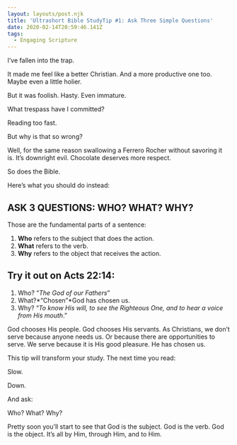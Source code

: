 ```yaml
---
layout: layouts/post.njk
title: 'Ultrashort Bible StudyTip #1: Ask Three Simple Questions'
date: 2020-02-14T20:59:46.141Z
tags:
  - Engaging Scripture
---
```

I’ve fallen into the trap.

It made me feel like a better Christian. And a more productive one too. Maybe even a little holier.

But it was foolish. Hasty. Even immature.

What trespass have I committed?

Reading too fast.

But why is that so wrong?

Well, for the same reason swallowing a Ferrero Rocher without savoring it is. It’s downright evil. Chocolate deserves more respect.

So does the Bible.

Here’s what you should do instead:

## ASK 3 QUESTIONS: WHO? WHAT? WHY?

Those are the fundamental parts of a sentence:

1. **Who** refers to the subject that does the action.
2. **What** refers to the verb.
3. **Why** refers to the object that receives the action.

## Try it out on Acts 22:14:

1. Who? “*The God of our Fathers*”
2. What?*“Chosen”*God has chosen us.
3. Why? “*To know His will, to see the Righteous One, and to hear a voice from His mouth*.”

God chooses His people. God chooses His servants. As Christians, we don’t serve because anyone needs us. Or because there are opportunities to serve. We serve because it is His good pleasure. He has chosen us.

This tip will transform your study. The next time you read:

Slow.

Down.

And ask:

Who? What? Why?

Pretty soon you’ll start to see that God is the subject. God is the verb. God is the object. It’s all by Him, through Him, and to Him.
